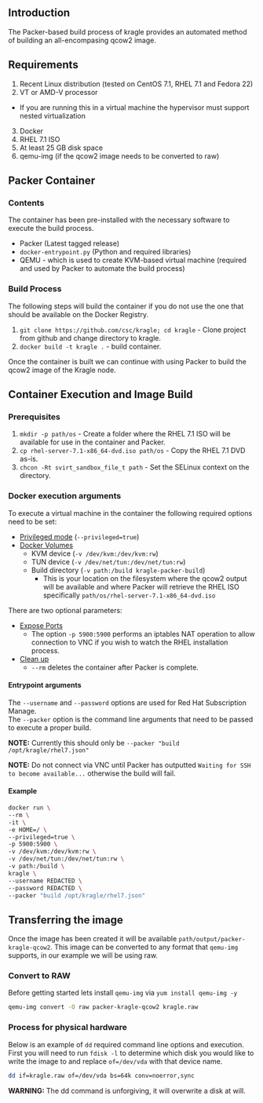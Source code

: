 ## Introduction

The Packer-based build process of kragle provides an automated method of building an all-encompasing qcow2 image.

## Requirements
1. Recent Linux distribution (tested on CentOS 7.1, RHEL 7.1 and Fedora 22)
2. VT or AMD-V processor
  * If you are running this in a virtual machine the hypervisor must support nested virtualization
3. Docker
4. RHEL 7.1 ISO
5. At least 25 GB disk space
6. qemu-img (if the qcow2 image needs to be converted to raw)

## Packer Container
### Contents
The container has been pre-installed with the necessary software to execute the build process.
- Packer (Latest tagged release)
- `docker-entrypoint.py` (Python and required libraries)
- QEMU - which is used to create KVM-based virtual machine (required and used by Packer to automate the build process)

### Build Process
The following steps will build the container if you do not use the one that should be available on the Docker Registry.

1. `git clone https://github.com/csc/kragle; cd kragle` - Clone project from github and change directory to kragle.
2. `docker build -t kragle .` - build container.

Once the container is built we can continue with using Packer to build the qcow2 image of the Kragle node.



## Container Execution and Image Build

### Prerequisites
1. `mkdir -p path/os` - Create a folder where the RHEL 7.1 ISO will be available for use in the container and Packer.
2. `cp rhel-server-7.1-x86_64-dvd.iso path/os` - Copy the RHEL 7.1 DVD as-is.
3. `chcon -Rt svirt_sandbox_file_t path` - Set the SELinux context on the directory.

### Docker execution arguments

To execute a virtual machine in the container the following required options need to be set:
- [Privileged mode](https://docs.docker.com/reference/run/#runtime-privilege-linux-capabilities-and-lxc-configuration) (`--privileged=true`)
- [Docker Volumes](https://docs.docker.com/userguide/dockervolumes/)
  - KVM device (`-v /dev/kvm:/dev/kvm:rw`)
  - TUN device (`-v /dev/net/tun:/dev/net/tun:rw`)
  - Build directory (`-v path:/build kragle-packer-build`)
    - This is your location on the filesystem where the qcow2 output will be available and where Packer will retrieve the RHEL ISO specifically `path/os/rhel-server-7.1-x86_64-dvd.iso`

There are two optional parameters:
- [Expose Ports](https://docs.docker.com/reference/run/#expose-incoming-ports)
  - The option `-p 5900:5900` performs an iptables NAT operation to allow connection to VNC if you wish to watch the RHEL installation process.
- [Clean up](https://docs.docker.com/reference/run/#clean-up-rm)
  - `--rm` deletes the container after Packer is complete.  

#### Entrypoint arguments
The `--username` and `--password` options are used for Red Hat Subscription Manage.  
The `--packer` option is the command line arguments that need to be passed to execute a proper build.

**NOTE:** Currently this should only be `--packer "build /opt/kragle/rhel7.json"`

**NOTE:** Do not connect via VNC until Packer has outputted `Waiting for SSH to become available...` otherwise the build will fail.

#### Example
```bash
docker run \
--rm \
-it \
-e HOME=/ \
--privileged=true \
-p 5900:5900 \
-v /dev/kvm:/dev/kvm:rw \
-v /dev/net/tun:/dev/net/tun:rw \
-v path:/build \
kragle \
--username REDACTED \
--password REDACTED \
--packer "build /opt/kragle/rhel7.json"
```

## Transferring the image
Once the image has been created it will be available `path/output/packer-kragle-qcow2`.  This image can be converted to any format that `qemu-img` supports, in our example we will be using raw.

### Convert to RAW
Before getting started lets install `qemu-img` via `yum install qemu-img -y`
```bash
qemu-img convert -O raw packer-kragle-qcow2 kragle.raw
```

### Process for physical hardware

Below is an example of `dd` required command line options and execution.  First you will need to run `fdisk -l` to determine which disk you would like to write the image to and replace `of=/dev/vda` with that device name.  

```bash
dd if=kragle.raw of=/dev/vda bs=64k conv=noerror,sync
```

**WARNING:** The dd command is unforgiving, it will overwrite a disk at will.
